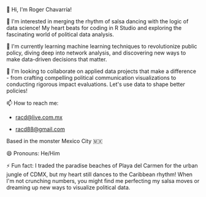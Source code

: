 👋 Hi, I'm Roger Chavarría!

👀 I'm interested in merging the rhythm of salsa dancing with the logic of data science! My heart beats for coding in R Studio and exploring the fascinating world of political data analysis.

🌱 I'm currently learning machine learning techniques to revolutionize public policy, diving deep into network analysis, and discovering new ways to make data-driven decisions that matter.

💞️ I'm looking to collaborate on applied data projects that make a difference - from crafting compelling political communication visualizations to conducting rigorous impact evaluations. Let's use data to shape better policies!

📫 How to reach me:

- racd@live.com.mx

- racd88@gmail.com

Based in the monster Mexico City 🇲🇽

😄 Pronouns: He/Him

⚡ Fun fact: I traded the paradise beaches of Playa del Carmen for the urban jungle of CDMX, but my heart still dances to the Caribbean rhythm! When I'm not crunching numbers, you might find me perfecting my salsa moves or dreaming up new ways to visualize political data.

